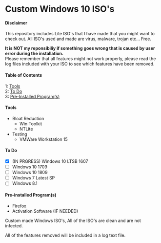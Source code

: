 # Custom Windows 10 ISO's

#### Disclaimer
This repository includes Lite ISO's that I have made that you might want to check out. All ISO's used and made are virus, malware, trojan etc... Free. <br />

**It is NOT my reponsibiliy if something goes wrong that is caused by user error during the installation.** <br />
Please remember that all features might not work properly, please read the log files included with your ISO to see which features have been removed.

#### Table of Contents
1: [Tools](https://github.com/Nex-ISO/lite-iso#tools) <br />
2: [To Do](https://github.com/Nex-ISO/lite-iso#iso-tasklist) <br />
3: [Pre-Installed Program(s)](https://github.com/Nex-ISO/lite-iso#preinstalled-programs) 
#### Tools
- Bloat Reduction
  * Win Toolkit
  * NTLite 
- Testing
  * VMWare Workstation 15

#### To Do
- [x] (IN PRGRESS) Windows 10 LTSB 1607
- [ ] Windows 10 1709
- [ ] Windows 10 1809
- [ ] Windows 7 Latest SP
- [ ] Windows 8.1

#### Pre-installed Program(s)
* Firefox
* Activation Software (IF NEEDED)

Custom made Windows ISO's, All of the ISO's are clean and are not infected.

All of the features removed will be included in a log text file.




